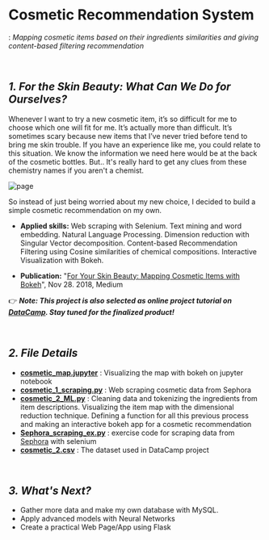 # Cosmetic Recommendation System
: *Mapping cosmetic items based on their ingredients similarities and giving content-based filtering recommendation*

<br>

## ***1. For the Skin Beauty: What Can We Do for Ourselves?***
Whenever I want to try a new cosmetic item, it’s so difficult for me to choose which one will fit for me. It’s actually more than difficult. It’s sometimes scary because new items that I’ve never tried before tend to bring me skin trouble. If you have an experience like me, you could relate to this situation. We know the information we need here would be at the back of the cosmetic bottles. But.. It's really hard to get any clues from these chemistry names if you aren't a chemist.

![page](https://github.com/jjone36/Cosmetic/blob/master/image.png)

So instead of just being worried about my new choice, I decided to build a simple cosmetic recommendation on my own.
<br>
* **Applied skills:** Web scraping with Selenium. Text mining and word embedding. Natural Language Processing. Dimension reduction with Singular Vector decomposition. Content-based Recommendation Filtering using Cosine similarities of chemical compositions. Interactive Visualization with Bokeh.

* **Publication:** "[For Your Skin Beauty: Mapping Cosmetic Items with Bokeh](https://towardsdatascience.com/for-your-skin-beauty-mapping-cosmetic-items-with-bokeh-af7523ca68e5)", Nov 28. 2018, Medium

👉 ***Note: This project is also selected as online project tutorial on [DataCamp](https://www.datacamp.com/projects). Stay tuned for the finalized product!***

<br>

## ***2. File Details***
- **[cosmetic_map.jupyter](https://github.com/jjone36/Cosmetic/blob/master/cosmtic_map.ipynb)** : Visualizing the map with bokeh on jupyter notebook
- **[cosmetic_1_scraping.py](https://github.com/jjone36/Cosmetic/blob/master/cosmetic_1_scraping.py)** : Web scraping cosmetic data from Sephora
- **[cosmetic_2_ML.py](https://github.com/jjone36/Cosmetic/blob/master/cosmetic_2_ML.py)** : Cleaning data and tokenizing the ingredients from item descriptions. Visualizing the item map with the dimensional reduction technique. Defining a function for all this previous process and making an interactive bokeh app for a cosmetic recommendation
- **[Sephora_scraping_ex.py](https://github.com/jjone36/Cosmetic/blob/master/Sephora_scraping_ex.py)** : exercise code for scraping data from [Sephora](https://www.sephora.com/) with selenium
- **[cosmetic_2.csv](https://github.com/jjone36/Cosmetic/blob/master/cosmetic_2.csv)** : The dataset used in DataCamp project

<br>

## ***3. What's Next?***
- Gather more data and make my own database with MySQL.
- Apply advanced models with Neural Networks
- Create a practical Web Page/App using Flask  
